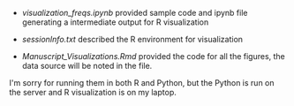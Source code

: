  - *visualization_freqs.ipynb* provided sample code and ipynb file generating a intermediate output for R visualization

 - *sessionInfo.txt* described the R environment for visualization
 - *Manuscript_Visualizations.Rmd* provided the code for all the figures, the data source will be noted in the file.

I'm sorry for running them in both R and Python, but the Python is run on the server and R visualization is on my laptop.
